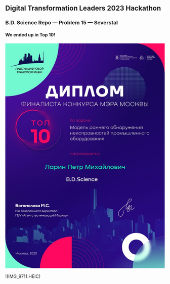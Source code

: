 ## Digital Transformation Leaders 2023 Hackathon
### B.D. Science Repo — Problem 15 — Severstal

#### We ended up in Top 10!

![We are in Top 10!](certificate.jpg)

!(IMG_9711.HEIC)
